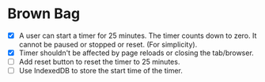 # Brown Bag

- [x] A user can start a timer for 25 minutes. The timer counts down to zero. It cannot be paused or stopped or reset. (For simplicity).
- [x] Timer shouldn't be affected by page reloads or closing the tab/browser.
- [ ] Add reset button to reset the timer to 25 minutes.
- [ ] Use IndexedDB to store the start time of the timer.

